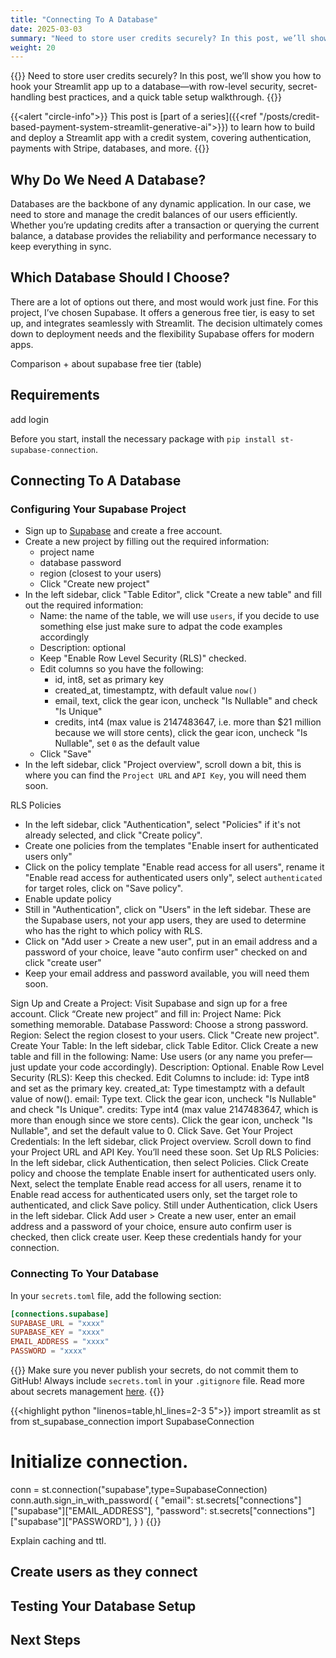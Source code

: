 ```yaml
---
title: "Connecting To A Database"
date: 2025-03-03
summary: "Need to store user credits securely? In this post, we’ll show you how to hook your Streamlit app up to a database—with row-level security, secret-handling best practices, and a quick table setup walkthrough."
weight: 20
---
```


{{<lead>}}
Need to store user credits securely? In this post, we’ll show you how to hook your Streamlit app up to a database—with row-level security, secret-handling best practices, and a quick table setup walkthrough.
{{</lead>}}

<!-- Series blurb -->
{{<alert "circle-info">}}
This post is [part of a series]({{<ref "/posts/credit-based-payment-system-streamlit-generative-ai">}}) to learn how to build and deploy a Streamlit app with a credit system, covering authentication, payments with Stripe, databases, and more.
{{</alert>}}

## Why Do We Need A Database?

Databases are the backbone of any dynamic application. In our case, we need to store and manage the credit balances of our users efficiently. Whether you’re updating credits after a transaction or querying the current balance, a database provides the reliability and performance necessary to keep everything in sync.

## Which Database Should I Choose?

There are a lot of options out there, and most would work just fine. For this project, I’ve chosen Supabase. It offers a generous free tier, is easy to set up, and integrates seamlessly with Streamlit. The decision ultimately comes down to deployment needs and the flexibility Supabase offers for modern apps.

Comparison + about supabase free tier (table)

## Requirements

add login

Before you start, install the necessary package with `pip install st-supabase-connection`.

## Connecting To A Database

### Configuring Your Supabase Project

- Sign up to [Supabase](https://supabase.com) and create a free account.
- Create a new project by filling out the required information:
  - project name
  - database password
  - region (closest to your users)
  - Click "Create new project"
- In the left sidebar, click "Table Editor", click "Create a new table" and fill out the required information:
  - Name: the name of the table, we will use `users`, if you decide to use something else just make sure to adpat the code examples accordingly
  - Description: optional
  - Keep "Enable Row Level Security (RLS)" checked.
  - Edit columns so you have the following:
    - id, int8, set as primary key
    - created_at, timestamptz, with default value `now()`
    - email, text, click the gear icon, uncheck "Is Nullable" and check "Is Unique"
    - credits, int4 (max value is 2147483647, i.e. more than $21 million because we will store cents), click the gear icon, uncheck "Is Nullable", set `0` as the default value
  - Click "Save"
- In the left sidebar, click "Project overview", scroll down a bit, this is where you can find the `Project URL` and `API Key`, you will need them soon.

RLS Policies

- In the left sidebar, click "Authentication", select "Policies" if it's not already selected, and click "Create policy".
- Create one policies from the templates "Enable insert for authenticated users only"
- Click on the policy template "Enable read access for all users", rename it "Enable read access for authenticated users only", select `authenticated` for target roles, click on "Save policy".
- Enable update policy
- Still in "Authentication", click on "Users" in the left sidebar. These are the Supabase users, not your app users, they are used to determine who has the right to which policy with RLS.
- Click on "Add user > Create a new user", put in an email address and a password of your choice, leave "auto confirm user" checked on and click "create user"
- Keep your email address and password available, you will need them soon.

Sign Up and Create a Project:
Visit Supabase and sign up for a free account.
Click “Create new project” and fill in:
Project Name: Pick something memorable.
Database Password: Choose a strong password.
Region: Select the region closest to your users.
Click "Create new project".
Create Your Table:
In the left sidebar, click Table Editor.
Click Create a new table and fill in the following:
Name: Use users (or any name you prefer—just update your code accordingly).
Description: Optional.
Enable Row Level Security (RLS): Keep this checked.
Edit Columns to include:
id: Type int8 and set as the primary key.
created_at: Type timestamptz with a default value of now().
email: Type text. Click the gear icon, uncheck "Is Nullable" and check "Is Unique".
credits: Type int4 (max value 2147483647, which is more than enough since we store cents). Click the gear icon, uncheck "Is Nullable", and set the default value to 0.
Click Save.
Get Your Project Credentials:
In the left sidebar, click Project overview.
Scroll down to find your Project URL and API Key. You’ll need these soon.
Set Up RLS Policies:
In the left sidebar, click Authentication, then select Policies.
Click Create policy and choose the template Enable insert for authenticated users only.
Next, select the template Enable read access for all users, rename it to Enable read access for authenticated users only, set the target role to authenticated, and click Save policy.
Still under Authentication, click Users in the left sidebar.
Click Add user > Create a new user, enter an email address and a password of your choice, ensure auto confirm user is checked, then click create user.
Keep these credentials handy for your connection.

### Connecting To Your Database

In your `secrets.toml` file, add the following section:

```toml
[connections.supabase]
SUPABASE_URL = "xxxx"
SUPABASE_KEY = "xxxx"
EMAIL_ADDRESS = "xxxx"
PASSWORD = "xxxx"
```

{{<alert>}} Make sure you never publish your secrets, do not commit them to GitHub! Always include `secrets.toml` in your `.gitignore` file. Read more about secrets management [here](https://docs.streamlit.io/develop/concepts/connections/secrets-management). {{</alert>}}

<!-- markdownlint-disable -->
{{<highlight python "linenos=table,hl_lines=2-3 5">}}
import streamlit as st
from st_supabase_connection import SupabaseConnection

# Initialize connection.
conn = st.connection("supabase",type=SupabaseConnection)
conn.auth.sign_in_with_password(
    {
        "email": st.secrets["connections"]["supabase"]["EMAIL_ADDRESS"],
        "password": st.secrets["connections"]["supabase"]["PASSWORD"],
    }
)
{{</highlight>}}
<!-- markdownlint-enable -->

Explain caching and ttl.

## Create users as they connect

## Testing Your Database Setup

## Next Steps
